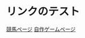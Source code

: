 # リンクのテスト

 [競馬ページ](doc/HorseRacing/P2_horse_Autumn.md)
 [自作ゲームページ](docs/indieGames/P3_IndieGames_Hard.md)
